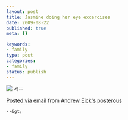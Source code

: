 ```yaml
--- 
layout: post
title: Jasmine doing her eye excercises
date: 2009-08-22
published: true
meta: {}

keywords: 
- family
type: post
categories: 
- family
status: publish
---
```

[![](http://media.eick.us/2011/05/IMG_0257.jpg.scaled.500.jpg)](http://posterous.com/getfile/files.posterous.com/andreweick/UMk6EzrzUIZwsS4oF8Ec3Jy3LTvT9ieJPkS3FM5BSYQasIzuf3nzEQhHA1Or/IMG_0257.jpg.scaled.1000.jpg) &lt;!--  

  [Posted via email](http://posterous.com)   from [Andrew Eick's posterous](http://andreweick.posterous.com/jasmine-doing-her-eye-excercises)  

    --&gt;
